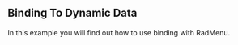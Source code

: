 ## Binding To Dynamic Data
In this example you will find out how to use binding with RadMenu.

[//]: <keywords:ItemContainerStyle>